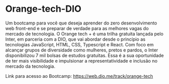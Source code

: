# Orange-tech-DIO

Um bootcamp para você que deseja aprender do zero desenvolvimento web front-end e se preparar de verdade para as melhores vagas do mercado de tecnologia. O Orange tech + é uma trilha gratuita lançada pelo Inter, em parceria com a DIO, que vai abordar desde o princípio as tecnologias JavaScript, HTML, CSS, Typescript e React. Com foco em alcançar grupos de diversidade como mulheres, pretos e pardos, o Inter disponibilizou 7 mil bolsas de estudos gratuitas. Essa é a sua oportunidade de ter mais visibilidade e impulsionar a representatividade e inclusão no mercado da tecnologia.

Link para acesso ao Bootcamp: https://web.dio.me/track/orange-tech
